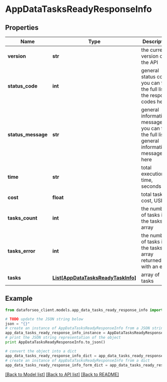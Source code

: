 # AppDataTasksReadyResponseInfo


## Properties

Name | Type | Description | Notes
------------ | ------------- | ------------- | -------------
**version** | **str** | the current version of the API | [optional] 
**status_code** | **int** | general status code you can find the full list of the response codes here | [optional] 
**status_message** | **str** | general informational message you can find the full list of general informational messages here | [optional] 
**time** | **str** | total execution time, seconds | [optional] 
**cost** | **float** | total tasks cost, USD | [optional] 
**tasks_count** | **int** | the number of tasks in the tasks array | [optional] 
**tasks_error** | **int** | the number of tasks in the tasks array returned with an error | [optional] 
**tasks** | [**List[AppDataTasksReadyTaskInfo]**](AppDataTasksReadyTaskInfo.md) | array of tasks | [optional] 

## Example

```python
from dataforseo_client.models.app_data_tasks_ready_response_info import AppDataTasksReadyResponseInfo

# TODO update the JSON string below
json = "{}"
# create an instance of AppDataTasksReadyResponseInfo from a JSON string
app_data_tasks_ready_response_info_instance = AppDataTasksReadyResponseInfo.from_json(json)
# print the JSON string representation of the object
print AppDataTasksReadyResponseInfo.to_json()

# convert the object into a dict
app_data_tasks_ready_response_info_dict = app_data_tasks_ready_response_info_instance.to_dict()
# create an instance of AppDataTasksReadyResponseInfo from a dict
app_data_tasks_ready_response_info_form_dict = app_data_tasks_ready_response_info.from_dict(app_data_tasks_ready_response_info_dict)
```
[[Back to Model list]](../README.md#documentation-for-models) [[Back to API list]](../README.md#documentation-for-api-endpoints) [[Back to README]](../README.md)


